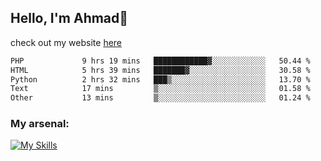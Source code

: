 
## Hello, I'm Ahmad👋

check out my website [here](https://ahmadalwi.com/)

<!--START_SECTION:waka-->

```txt
PHP             9 hrs 19 mins   ████████████▓░░░░░░░░░░░░   50.44 %
HTML            5 hrs 39 mins   ███████▓░░░░░░░░░░░░░░░░░   30.58 %
Python          2 hrs 32 mins   ███▒░░░░░░░░░░░░░░░░░░░░░   13.70 %
Text            17 mins         ▒░░░░░░░░░░░░░░░░░░░░░░░░   01.58 %
Other           13 mins         ▒░░░░░░░░░░░░░░░░░░░░░░░░   01.24 %
```

<!--END_SECTION:waka-->

### My arsenal:

[![My Skills](https://skillicons.dev/icons?i=js,ts,py,go,react,nextjs,svelte,nodejs,django,tailwind,html,css,sass,firebase,mongodb,postgres,mysql,redis,git,github,docker,vscode,figma,godot)](https://skillicons.dev)
